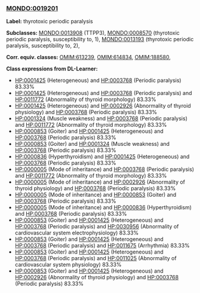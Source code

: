
### [MONDO:0019201](http://purl.obolibrary.org/obo/MONDO_0019201)
**Label:** thyrotoxic periodic paralysis

**Subclasses:** [MONDO:0013908](http://purl.obolibrary.org/obo/MONDO_0013908) (TTPP3), [MONDO:0008570](http://purl.obolibrary.org/obo/MONDO_0008570) (thyrotoxic periodic paralysis, susceptibility to, 1), [MONDO:0013193](http://purl.obolibrary.org/obo/MONDO_0013193) (thyrotoxic periodic paralysis, susceptibility to, 2), 

**Corr. equiv. classes:** [OMIM:613239](http://purl.obolibrary.org/obo/OMIM_613239), [OMIM:614834](http://purl.obolibrary.org/obo/OMIM_614834), [OMIM:188580](http://purl.obolibrary.org/obo/OMIM_188580), 

**Class expressions from DL-Learner:**

- [HP:0001425](http://purl.obolibrary.org/obo/HP_0001425) (Heterogeneous) and [HP:0003768](http://purl.obolibrary.org/obo/HP_0003768) (Periodic paralysis) 83.33%
- [HP:0001425](http://purl.obolibrary.org/obo/HP_0001425) (Heterogeneous) and [HP:0003768](http://purl.obolibrary.org/obo/HP_0003768) (Periodic paralysis) and [HP:0011772](http://purl.obolibrary.org/obo/HP_0011772) (Abnormality of thyroid morphology) 83.33%
- [HP:0001425](http://purl.obolibrary.org/obo/HP_0001425) (Heterogeneous) and [HP:0002926](http://purl.obolibrary.org/obo/HP_0002926) (Abnormality of thyroid physiology) and [HP:0003768](http://purl.obolibrary.org/obo/HP_0003768) (Periodic paralysis) 83.33%
- [HP:0001324](http://purl.obolibrary.org/obo/HP_0001324) (Muscle weakness) and [HP:0003768](http://purl.obolibrary.org/obo/HP_0003768) (Periodic paralysis) and [HP:0011772](http://purl.obolibrary.org/obo/HP_0011772) (Abnormality of thyroid morphology) 83.33%
- [HP:0000853](http://purl.obolibrary.org/obo/HP_0000853) (Goiter) and [HP:0001425](http://purl.obolibrary.org/obo/HP_0001425) (Heterogeneous) and [HP:0003768](http://purl.obolibrary.org/obo/HP_0003768) (Periodic paralysis) 83.33%
- [HP:0000853](http://purl.obolibrary.org/obo/HP_0000853) (Goiter) and [HP:0001324](http://purl.obolibrary.org/obo/HP_0001324) (Muscle weakness) and [HP:0003768](http://purl.obolibrary.org/obo/HP_0003768) (Periodic paralysis) 83.33%
- [HP:0000836](http://purl.obolibrary.org/obo/HP_0000836) (Hyperthyroidism) and [HP:0001425](http://purl.obolibrary.org/obo/HP_0001425) (Heterogeneous) and [HP:0003768](http://purl.obolibrary.org/obo/HP_0003768) (Periodic paralysis) 83.33%
- [HP:0000005](http://purl.obolibrary.org/obo/HP_0000005) (Mode of inheritance) and [HP:0003768](http://purl.obolibrary.org/obo/HP_0003768) (Periodic paralysis) and [HP:0011772](http://purl.obolibrary.org/obo/HP_0011772) (Abnormality of thyroid morphology) 83.33%
- [HP:0000005](http://purl.obolibrary.org/obo/HP_0000005) (Mode of inheritance) and [HP:0002926](http://purl.obolibrary.org/obo/HP_0002926) (Abnormality of thyroid physiology) and [HP:0003768](http://purl.obolibrary.org/obo/HP_0003768) (Periodic paralysis) 83.33%
- [HP:0000005](http://purl.obolibrary.org/obo/HP_0000005) (Mode of inheritance) and [HP:0000853](http://purl.obolibrary.org/obo/HP_0000853) (Goiter) and [HP:0003768](http://purl.obolibrary.org/obo/HP_0003768) (Periodic paralysis) 83.33%
- [HP:0000005](http://purl.obolibrary.org/obo/HP_0000005) (Mode of inheritance) and [HP:0000836](http://purl.obolibrary.org/obo/HP_0000836) (Hyperthyroidism) and [HP:0003768](http://purl.obolibrary.org/obo/HP_0003768) (Periodic paralysis) 83.33%
- [HP:0000853](http://purl.obolibrary.org/obo/HP_0000853) (Goiter) and [HP:0001425](http://purl.obolibrary.org/obo/HP_0001425) (Heterogeneous) and [HP:0003768](http://purl.obolibrary.org/obo/HP_0003768) (Periodic paralysis) and [HP:0030956](http://purl.obolibrary.org/obo/HP_0030956) (Abnormality of cardiovascular system electrophysiology) 83.33%
- [HP:0000853](http://purl.obolibrary.org/obo/HP_0000853) (Goiter) and [HP:0001425](http://purl.obolibrary.org/obo/HP_0001425) (Heterogeneous) and [HP:0003768](http://purl.obolibrary.org/obo/HP_0003768) (Periodic paralysis) and [HP:0011675](http://purl.obolibrary.org/obo/HP_0011675) (Arrhythmia) 83.33%
- [HP:0000853](http://purl.obolibrary.org/obo/HP_0000853) (Goiter) and [HP:0001425](http://purl.obolibrary.org/obo/HP_0001425) (Heterogeneous) and [HP:0003768](http://purl.obolibrary.org/obo/HP_0003768) (Periodic paralysis) and [HP:0011025](http://purl.obolibrary.org/obo/HP_0011025) (Abnormality of cardiovascular system physiology) 83.33%
- [HP:0000853](http://purl.obolibrary.org/obo/HP_0000853) (Goiter) and [HP:0001425](http://purl.obolibrary.org/obo/HP_0001425) (Heterogeneous) and [HP:0002926](http://purl.obolibrary.org/obo/HP_0002926) (Abnormality of thyroid physiology) and [HP:0003768](http://purl.obolibrary.org/obo/HP_0003768) (Periodic paralysis) 83.33%


